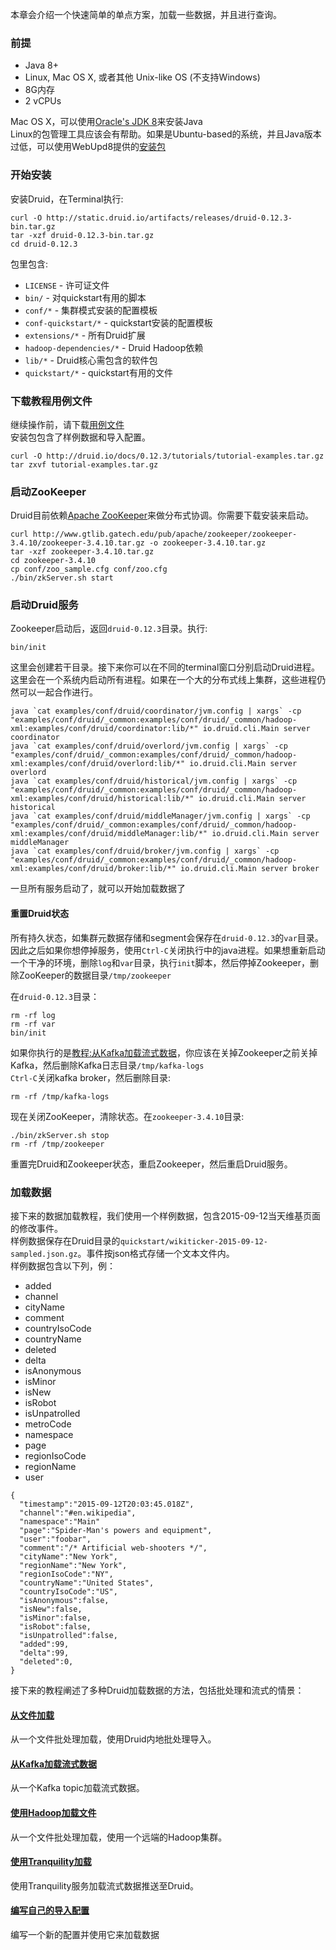 本章会介绍一个快速简单的单点方案，加载一些数据，并且进行查询。
### 前提
- Java 8+
- Linux, Mac OS X, 或者其他 Unix-like OS (不支持Windows)
- 8G内存
- 2 vCPUs

Mac OS X，可以使用[Oracle's JDK 8](http://www.oracle.com/technetwork/java/javase/downloads/jdk8-downloads-2133151.html)来安装Java  
Linux的包管理工具应该会有帮助。如果是Ubuntu-based的系统，并且Java版本过低，可以使用WebUpd8提供的[安装包](http://www.webupd8.org/2012/09/install-oracle-java-8-in-ubuntu-via-ppa.html)

### 开始安装
安装Druid，在Terminal执行:
```
curl -O http://static.druid.io/artifacts/releases/druid-0.12.3-bin.tar.gz
tar -xzf druid-0.12.3-bin.tar.gz
cd druid-0.12.3
```
包里包含:
- `LICENSE` - 许可证文件
- `bin/` - 对quickstart有用的脚本
- `conf/*` - 集群模式安装的配置模板
- `conf-quickstart/*` - quickstart安装的配置模板
- `extensions/*` - 所有Druid扩展
- `hadoop-dependencies/*` - Druid Hadoop依赖
- `lib/*` - Druid核心需包含的软件包
- `quickstart/*` - quickstart有用的文件

### 下载教程用例文件
继续操作前，请下载[用例文件](http://druid.io/docs/0.12.3/tutorials/tutorial-examples.tar.gz)  
安装包包含了样例数据和导入配置。
```
curl -O http://druid.io/docs/0.12.3/tutorials/tutorial-examples.tar.gz
tar zxvf tutorial-examples.tar.gz
```

### 启动ZooKeeper
Druid目前依赖[Apache ZooKeeper](http://zookeeper.apache.org/)来做分布式协调。你需要下载安装来启动。
```
curl http://www.gtlib.gatech.edu/pub/apache/zookeeper/zookeeper-3.4.10/zookeeper-3.4.10.tar.gz -o zookeeper-3.4.10.tar.gz
tar -xzf zookeeper-3.4.10.tar.gz
cd zookeeper-3.4.10
cp conf/zoo_sample.cfg conf/zoo.cfg
./bin/zkServer.sh start
```

### 启动Druid服务
Zookeeper启动后，返回`druid-0.12.3`目录。执行:
```
bin/init
```
这里会创建若干目录。接下来你可以在不同的terminal窗口分别启动Druid进程。这里会在一个系统内启动所有进程。如果在一个大的分布式线上集群，这些进程仍然可以一起合作进行。
```
java `cat examples/conf/druid/coordinator/jvm.config | xargs` -cp "examples/conf/druid/_common:examples/conf/druid/_common/hadoop-xml:examples/conf/druid/coordinator:lib/*" io.druid.cli.Main server coordinator
java `cat examples/conf/druid/overlord/jvm.config | xargs` -cp "examples/conf/druid/_common:examples/conf/druid/_common/hadoop-xml:examples/conf/druid/overlord:lib/*" io.druid.cli.Main server overlord
java `cat examples/conf/druid/historical/jvm.config | xargs` -cp "examples/conf/druid/_common:examples/conf/druid/_common/hadoop-xml:examples/conf/druid/historical:lib/*" io.druid.cli.Main server historical
java `cat examples/conf/druid/middleManager/jvm.config | xargs` -cp "examples/conf/druid/_common:examples/conf/druid/_common/hadoop-xml:examples/conf/druid/middleManager:lib/*" io.druid.cli.Main server middleManager
java `cat examples/conf/druid/broker/jvm.config | xargs` -cp "examples/conf/druid/_common:examples/conf/druid/_common/hadoop-xml:examples/conf/druid/broker:lib/*" io.druid.cli.Main server broker
```
一旦所有服务启动了，就可以开始加载数据了
#### <a id="resetting-cluster-state" class="anchor">重置Druid状态</a>
所有持久状态，如集群元数据存储和segment会保存在`druid-0.12.3`的`var`目录。  
因此之后如果你想停掉服务，使用`Ctrl-C`关闭执行中的java进程。如果想重新启动一个干净的环境，删除`log`和`var`目录，执行`init`脚本，然后停掉Zookeeper，删除ZooKeeper的数据目录`/tmp/zookeeper`  

在`druid-0.12.3`目录：
```
rm -rf log
rm -rf var
bin/init
```
如果你执行的是[教程:从Kafka加载流式数据](#!/tutorials/tutorial-kafka)，你应该在关掉Zookeeper之前关掉Kafka，然后删除Kafka日志目录`/tmp/kafka-logs`  
`Ctrl-C`关闭kafka broker，然后删除目录:
```
rm -rf /tmp/kafka-logs
```

现在关闭ZooKeeper，清除状态。在`zookeeper-3.4.10`目录:
```
./bin/zkServer.sh stop
rm -rf /tmp/zookeeper
```
重置完Druid和Zookeeper状态，重启Zookeeper，然后重启Druid服务。

### 加载数据
接下来的数据加载教程，我们使用一个样例数据，包含2015-09-12当天维基页面的修改事件。  
样例数据保存在Druid目录的`quickstart/wikiticker-2015-09-12-sampled.json.gz`。事件按json格式存储一个文本文件内。  
样例数据包含以下列，例：
- added
- channel
- cityName
- comment
- countryIsoCode
- countryName
- deleted
- delta
- isAnonymous
- isMinor
- isNew
- isRobot
- isUnpatrolled
- metroCode
- namespace
- page
- regionIsoCode
- regionName
- user
```
{
  "timestamp":"2015-09-12T20:03:45.018Z",
  "channel":"#en.wikipedia",
  "namespace":"Main"
  "page":"Spider-Man's powers and equipment",
  "user":"foobar",
  "comment":"/* Artificial web-shooters */",
  "cityName":"New York",
  "regionName":"New York",
  "regionIsoCode":"NY",
  "countryName":"United States",
  "countryIsoCode":"US",
  "isAnonymous":false,
  "isNew":false,
  "isMinor":false,
  "isRobot":false,
  "isUnpatrolled":false,
  "added":99,
  "delta":99,
  "deleted":0,
}
```

接下来的教程阐述了多种Druid加载数据的方法，包括批处理和流式的情景：

#### [从文件加载](#!/tutorials/tutorial-batch)
从一个文件批处理加载，使用Druid内地批处理导入。
#### [从Kafka加载流式数据](#!/tutorials/tutorial-kafka)
从一个Kafka topic加载流式数据。
#### [使用Hadoop加载文件](#!/tutorials/tutorial-batch-hadoop)
从一个文件批处理加载，使用一个远端的Hadoop集群。
#### [使用Tranquility加载](#!/tutorials/tutorial-tranquility)
使用Tranquility服务加载流式数据推送至Druid。
#### [编写自己的导入配置](#!/tutorials/tutorial-ingestion-spec)
编写一个新的配置并使用它来加载数据
